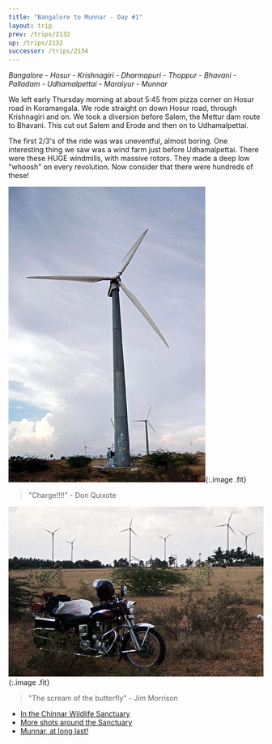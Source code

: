 ```yaml
---
title: "Bangalore to Munnar - Day #1"
layout: trip
prev: /trips/2132
up: /trips/2132
successor: /trips/2134
---
```


_Bangalore - Hosur - Krishnagiri - Dharmapuri - Thoppur - Bhavani - Palladam - Udhamalpettai - Maraiyur - Munnar_

 We left early Thursday morning at about 5:45 from pizza corner on 	Hosur road in Koramangala. We rode straight on down Hosur road, through Krishnagiri and on. We took a diversion before Salem, the Mettur dam route to Bhavani. This cut out Salem and Erode and then on to Udhamalpettai.

 The first 2/3's of the ride was was uneventful, almost boring.  One interesting thing we saw was a wind farm just before Udhamalpettai. There were these HUGE windmills, with massive rotors. They made a deep low &quot;whoosh&quot; on every revolution. Now consider that there were hundreds of these!

 ![Moulin Rouge!](/images/trips/munnar/27030022.jpg 'Moulin Rouge!'){:.image .fit}

> &quot;Charge!!!!&quot; - Don Quixote

![Power Struggle](/images/trips/munnar/27030023.jpg 'Power Struggle'){:.image .fit}

> &quot;The scream of the butterfly&quot; - Jim 	    Morrison


* [In the Chinnar Wildlife Sanctuary](/trips/2134)
* [More shots around the Sanctuary](/trips/2135)
* [Munnar, at long last!](/trips/2136)
